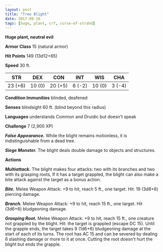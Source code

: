 ```yaml
---
layout: post
title: "Tree Blight"
date: 2017-09-10
tags: [huge, plant, cr7, curse-of-strahd]
---
```


**Huge plant, neutral evil**

**Armor Class** 15 (natural armor)

**Hit Points** 149 (13d12+65)

**Speed** 30 ft.

|   STR   |   DEX   |   CON   |   INT   |   WIS   |   CHA   |
|:-----:|:-----:|:-----:|:-----:|:-----:|:-----:|
| 23 (+6) | 10 (0) | 20 (+5) | 6 (-2) | 10 (0) | 3 (-4) |

**Condition Immunities** blinded, deafened

**Senses** blindsight 60 ft. (blind beyond this radius)

**Languages** understands Common and Druidic but doesn't speak

**Challenge** 7 (2,900 XP)

***False Appearance.*** While the blight remains motionless, it is indistinguishable from a dead tree.

***Siege Monster.*** The blight deals double damage to objects and structures.

**Actions**

***Multiattack.*** The blight makes four attacks: two with its branches and two with its grasping roots, If it has a target grappled, the blight can also make a bite attack against the target as a bonus action.

***Bite.*** Melee Weapon Attack: +9 to hit, reach 5 ft., one target. Hit: 19 (3d8+6) piercing damage.

***Branch.*** Melee Weapon Attack: +9 to hit, reach 15 ft., one target. Hit (3d6+6) bludgeoning damage.

***Grasping Root.*** Melee Weapon Attack: +9 to hit, reach 15 ft., one creature not grappled by the blight. Hit: the target is grappled (escape DC 15). Until the grapple ends, the target takes 9 (1d6+6) bludgeoning damage at the start of each of its turns. The root has AC 15 and can be severed by dealing 6 slashing damage or more to it at once. Cutting the root doesn't hurt the blight but ends the grapple.

